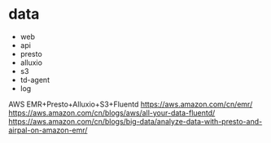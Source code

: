 # data
- web
- api
- presto
- alluxio
- s3
- td-agent
- log

AWS EMR+Presto+Alluxio+S3+Fluentd
https://aws.amazon.com/cn/emr/
https://aws.amazon.com/cn/blogs/aws/all-your-data-fluentd/
https://aws.amazon.com/cn/blogs/big-data/analyze-data-with-presto-and-airpal-on-amazon-emr/